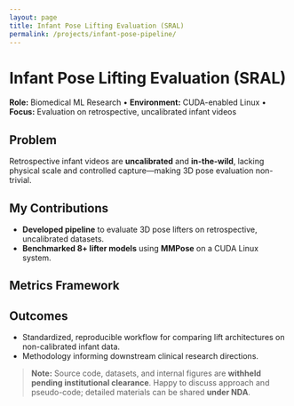 ```yaml
---
layout: page
title: Infant Pose Lifting Evaluation (SRAL)
permalink: /projects/infant-pose-pipeline/
---
```


# Infant Pose Lifting Evaluation (SRAL)

**Role:** Biomedical ML Research • **Environment:** CUDA-enabled Linux • **Focus:** Evaluation on retrospective, uncalibrated infant videos

<!-- Optional hero image -->
<!-- ![](/assets/images/sral-hero.jpg){: width="780" } -->

## Problem
Retrospective infant videos are **uncalibrated** and **in-the-wild**, lacking physical scale and controlled capture—making 3D pose evaluation non-trivial.

## My Contributions
- **Developed pipeline** to evaluate 3D pose lifters on retrospective, uncalibrated datasets.
- **Benchmarked 8+ lifter models** using **MMPose** on a CUDA Linux system.

## Metrics Framework


## Outcomes
- Standardized, reproducible workflow for comparing lift architectures on non-calibrated infant data.
- Methodology informing downstream clinical research directions.

> **Note:** Source code, datasets, and internal figures are **withheld pending institutional clearance**. Happy to discuss approach and pseudo-code; detailed materials can be shared **under NDA**.
